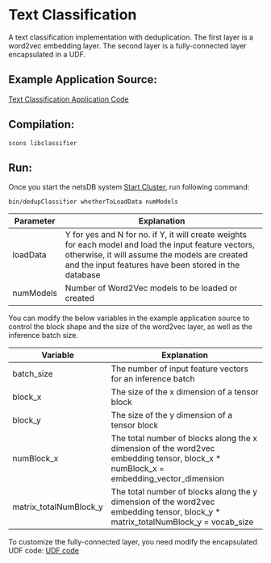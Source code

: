 # Text Classification

A text classification implementation with deduplication. 
The first layer is a word2vec embedding layer. 
The second layer is a fully-connected layer encapsulated in a UDF. 

## Example Application Source:

[Text Classification Application Code](https://github.com/asu-cactus/netsdb/blob/master/src/tests/source/TestSemanticClassificationWithDeduplication.cc)

## Compilation:

```
scons libclassifier
```

## Run:

Once you start the netsDB system [Start Cluster](https://github.com/asu-cactus/netsdb/blob/master/README.md), run following command:

```
bin/dedupClassifier whetherToLoadData numModels
```


| Parameter         | Explanation                                               |
| ------------------|-----------------------------------------------------------|
| loadData          | Y for yes and N for no. if Y, it will create weights for each model and load the input feature vectors, otherwise, it will assume the models are created and the input features have been stored in the database         |
| numModels         | Number of Word2Vec models to be loaded or created         |


You can modify the below variables in the example application source to control the block shape and the size of the word2vec layer, as well as the inference batch size.


| Variable                | Explanation                                               |
| ------------------------|-----------------------------------------------------------|
| batch\_size             | The number of input feature vectors for an inference batch|
| block\_x                | The size of the x dimension of a tensor block             |
| block\_y                | The size of the y dimension of a tensor block             |
| numBlock\_x             | The total number of blocks along the x dimension of the word2vec embedding tensor, block\_x * numBlock\_x = embedding\_vector\_dimension |
| matrix\_totalNumBlock\_y| The total number of blocks along the y dimension of the word2vec embedding tensor, block\_y * matrix\_totalNumBlock\_y = vocab\_size |


To customize the fully-connected layer, you need modify the encapsulated UDF code: [UDF code](https://github.com/asu-cactus/netsdb/blob/master/src/word2vec/headers/SemanticClassifier.h)
